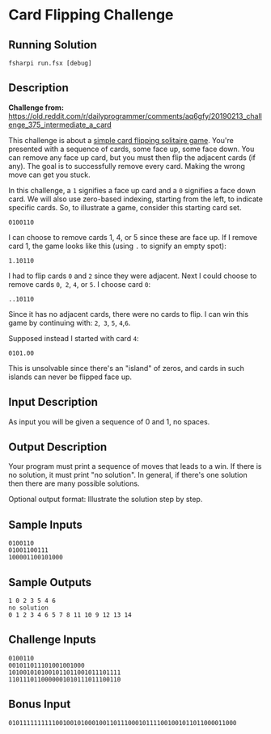 # Card Flipping Challenge

## Running Solution

`fsharpi run.fsx [debug]`


## Description

__Challenge from:__ https://old.reddit.com/r/dailyprogrammer/comments/aq6gfy/20190213_challenge_375_intermediate_a_card

This challenge is about a [simple card flipping solitaire game](https://www.youtube.com/watch?v=CCxs-tu8tOU). You're presented with a sequence of cards, some face up, some face down. You can remove any face up card, but you must then flip the adjacent cards (if any). The goal is to successfully remove every card. Making the wrong move can get you stuck.

In this challenge, a `1` signifies a face up card and a `0` signifies a face down card. We will also use zero-based indexing, starting from the left, to indicate specific cards. So, to illustrate a game, consider this starting card set.

```
0100110
```
I can choose to remove cards 1, 4, or 5 since these are face up. If I remove card 1, the game looks like this (using `.` to signify an empty spot):

```
1.10110
```
I had to flip cards `0` and `2` since they were adjacent. Next I could choose to remove cards `0`,` 2`, `4`, or `5`. I choose card `0`:

```
..10110
```
Since it has no adjacent cards, there were no cards to flip. I can win this game by continuing with: `2`,` 3`, `5`, `4`,`6`.

Supposed instead I started with card `4`:

```
0101.00
```
This is unsolvable since there's an "island" of zeros, and cards in such islands can never be flipped face up.

## Input Description
As input you will be given a sequence of 0 and 1, no spaces.

## Output Description
Your program must print a sequence of moves that leads to a win. If there is no solution, it must print "no solution". In general, if there's one solution then there are many possible solutions.

Optional output format: Illustrate the solution step by step.

## Sample Inputs
```
0100110
01001100111
100001100101000
```

## Sample Outputs
```
1 0 2 3 5 4 6
no solution
0 1 2 3 4 6 5 7 8 11 10 9 12 13 14
```

## Challenge Inputs
```
0100110
001011011101001001000
1010010101001011011001011101111
1101110110000001010111011100110
```
## Bonus Input
```
010111111111100100101000100110111000101111001001011011000011000
```
